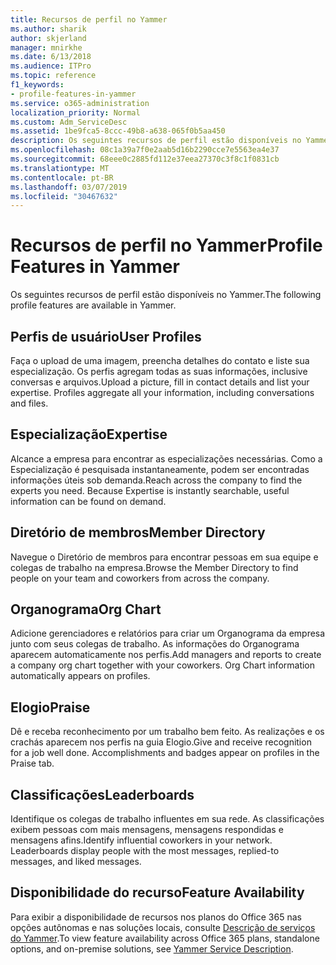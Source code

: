 ```yaml
---
title: Recursos de perfil no Yammer
ms.author: sharik
author: skjerland
manager: mnirkhe
ms.date: 6/13/2018
ms.audience: ITPro
ms.topic: reference
f1_keywords:
- profile-features-in-yammer
ms.service: o365-administration
localization_priority: Normal
ms.custom: Adm_ServiceDesc
ms.assetid: 1be9fca5-8ccc-49b8-a638-065f0b5aa450
description: Os seguintes recursos de perfil estão disponíveis no Yammer.
ms.openlocfilehash: 08c1a39a7f0e2aab5d16b2290cce7e5563ea4e37
ms.sourcegitcommit: 68eee0c2885fd112e37eea27370c3f8c1f0831cb
ms.translationtype: MT
ms.contentlocale: pt-BR
ms.lasthandoff: 03/07/2019
ms.locfileid: "30467632"
---
```

# <a name="profile-features-in-yammer"></a><span data-ttu-id="eb435-103">Recursos de perfil no Yammer</span><span class="sxs-lookup"><span data-stu-id="eb435-103">Profile Features in Yammer</span></span>

<span data-ttu-id="eb435-104">Os seguintes recursos de perfil estão disponíveis no Yammer.</span><span class="sxs-lookup"><span data-stu-id="eb435-104">The following profile features are available in Yammer.</span></span>
  
## <a name="user-profiles"></a><span data-ttu-id="eb435-105">Perfis de usuário</span><span class="sxs-lookup"><span data-stu-id="eb435-105">User Profiles</span></span>
<span data-ttu-id="eb435-106"><a name="bkmk_UserProfiles"> </a></span><span class="sxs-lookup"><span data-stu-id="eb435-106"></span></span>

<span data-ttu-id="eb435-p101">Faça o upload de uma imagem, preencha detalhes do contato e liste sua especialização. Os perfis agregam todas as suas informações, inclusive conversas e arquivos.</span><span class="sxs-lookup"><span data-stu-id="eb435-p101">Upload a picture, fill in contact details and list your expertise. Profiles aggregate all your information, including conversations and files.</span></span>
  
## <a name="expertise"></a><span data-ttu-id="eb435-109">Especialização</span><span class="sxs-lookup"><span data-stu-id="eb435-109">Expertise</span></span>
<span data-ttu-id="eb435-110"><a name="bkmk_Expertise"> </a></span><span class="sxs-lookup"><span data-stu-id="eb435-110"></span></span>

<span data-ttu-id="eb435-p102">Alcance a empresa para encontrar as especializações necessárias. Como a Especialização é pesquisada instantaneamente, podem ser encontradas informações úteis sob demanda.</span><span class="sxs-lookup"><span data-stu-id="eb435-p102">Reach across the company to find the experts you need. Because Expertise is instantly searchable, useful information can be found on demand.</span></span>
  
## <a name="member-directory"></a><span data-ttu-id="eb435-113">Diretório de membros</span><span class="sxs-lookup"><span data-stu-id="eb435-113">Member Directory</span></span>
<span data-ttu-id="eb435-114"><a name="bkmk_MemberDirectory"> </a></span><span class="sxs-lookup"><span data-stu-id="eb435-114"></span></span>

<span data-ttu-id="eb435-115">Navegue o Diretório de membros para encontrar pessoas em sua equipe e colegas de trabalho na empresa.</span><span class="sxs-lookup"><span data-stu-id="eb435-115">Browse the Member Directory to find people on your team and coworkers from across the company.</span></span>
  
## <a name="org-chart"></a><span data-ttu-id="eb435-116">Organograma</span><span class="sxs-lookup"><span data-stu-id="eb435-116">Org Chart</span></span>
<span data-ttu-id="eb435-117"><a name="bkmk_OrgChart"> </a></span><span class="sxs-lookup"><span data-stu-id="eb435-117"></span></span>

<span data-ttu-id="eb435-p103">Adicione gerenciadores e relatórios para criar um Organograma da empresa junto com seus colegas de trabalho. As informações do Organograma aparecem automaticamente nos perfis.</span><span class="sxs-lookup"><span data-stu-id="eb435-p103">Add managers and reports to create a company org chart together with your coworkers. Org Chart information automatically appears on profiles.</span></span>
  
## <a name="praise"></a><span data-ttu-id="eb435-120">Elogio</span><span class="sxs-lookup"><span data-stu-id="eb435-120">Praise</span></span>
<span data-ttu-id="eb435-121"><a name="bkmk_Praise"> </a></span><span class="sxs-lookup"><span data-stu-id="eb435-121"></span></span>

<span data-ttu-id="eb435-p104">Dê e receba reconhecimento por um trabalho bem feito. As realizações e os crachás aparecem nos perfis na guia Elogio.</span><span class="sxs-lookup"><span data-stu-id="eb435-p104">Give and receive recognition for a job well done. Accomplishments and badges appear on profiles in the Praise tab.</span></span>
  
## <a name="leaderboards"></a><span data-ttu-id="eb435-124">Classificações</span><span class="sxs-lookup"><span data-stu-id="eb435-124">Leaderboards</span></span>
<span data-ttu-id="eb435-125"><a name="bkmk_Leaderboards"> </a></span><span class="sxs-lookup"><span data-stu-id="eb435-125"></span></span>

<span data-ttu-id="eb435-p105">Identifique os colegas de trabalho influentes em sua rede. As classificações exibem pessoas com mais mensagens, mensagens respondidas e mensagens afins.</span><span class="sxs-lookup"><span data-stu-id="eb435-p105">Identify influential coworkers in your network. Leaderboards display people with the most messages, replied-to messages, and liked messages.</span></span>
  
## <a name="feature-availability"></a><span data-ttu-id="eb435-128">Disponibilidade do recurso</span><span class="sxs-lookup"><span data-stu-id="eb435-128">Feature Availability</span></span>
<span data-ttu-id="eb435-129"><a name="bkmk_Leaderboards"> </a></span><span class="sxs-lookup"><span data-stu-id="eb435-129"></span></span>

<span data-ttu-id="eb435-130">Para exibir a disponibilidade de recursos nos planos do Office 365 nas opções autônomas e nas soluções locais, consulte [Descrição de serviços do Yammer](yammer-service-description.md).</span><span class="sxs-lookup"><span data-stu-id="eb435-130">To view feature availability across Office 365 plans, standalone options, and on-premise solutions, see [Yammer Service Description](yammer-service-description.md).</span></span>
  

